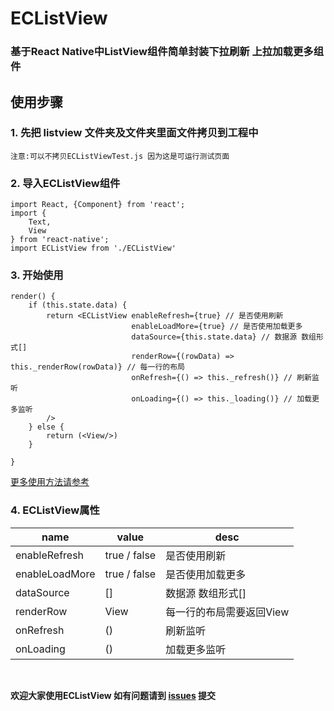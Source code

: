 # ECListView 

### 基于React Native中ListView组件简单封装下拉刷新 上拉加载更多组件

## 使用步骤
### 1. 先把 listview 文件夹及文件夹里面文件拷贝到工程中
	注意:可以不拷贝ECListViewTest.js 因为这是可运行测试页面
### 2. 导入ECListView组件

	import React, {Component} from 'react';
	import {
	    Text,
	    View
	} from 'react-native';
	import ECListView from './ECListView'
	
### 3. 开始使用
	render() {
        if (this.state.data) {
            return <ECListView enableRefresh={true} // 是否使用刷新
                               enableLoadMore={true} // 是否使用加载更多
                               dataSource={this.state.data} // 数据源 数组形式[]
                               renderRow={(rowData) => this._renderRow(rowData)} // 每一行的布局
                               onRefresh={() => this._refresh()} // 刷新监听
                               onLoading={() => this._loading()} // 加载更多监听
            />
        } else {
            return (<View/>)
        }

    }
    
[更多使用方法请参考](https://github.com/George-King/react-native-ECListView/blob/master/listview/ECListViewTest.js)

### 4. ECListView属性
name  | value | desc
------------- | ------------- | -------------
enableRefresh  | true / false | 是否使用刷新
enableLoadMore  | true / false | 是否使用加载更多
dataSource | [] | 数据源 数组形式[]
renderRow | View | 每一行的布局需要返回View
onRefresh | () |刷新监听
onLoading | () |加载更多监听

</br>

**欢迎大家使用ECListView 如有问题请到 [issues](https://github.com/George-King/react-native-ECListView/issues) 提交**
